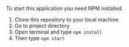 To start this application you need NPM installed.

<ol>
  <li>Clone this repository to your local machine</li>
  <li>Go to project directory</li>
  <li>Open terminal and type <code>npm install</code></li>
  <li>Then type <code>npm start</code></li>
</ol>
